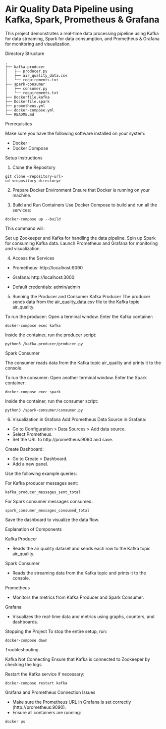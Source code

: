 # Air Quality Data Pipeline using Kafka, Spark, Prometheus & Grafana
This project demonstrates a real-time data processing pipeline using Kafka for data streaming, Spark for data consumption, and Prometheus & Grafana for monitoring and visualization.

Directory Structure
```
.
├── kafka-producer
│   ├── producer.py
│   ├── air_quality_data.csv
│   └── requirements.txt
├── spark-consumer
│   ├── consumer.py
│   └── requirements.txt
├── Dockerfile.kafka
├── Dockerfile.spark
├── prometheus.yml
├── docker-compose.yml
└── README.md
```
Prerequisites

Make sure you have the following software installed on your system:

- Docker
- Docker Compose

Setup Instructions
1. Clone the Repository
```
git clone <repository-url>
cd <repository-directory>
```
2. Prepare Docker Environment
Ensure that Docker is running on your machine.

3. Build and Run Containers
Use Docker Compose to build and run all the services:
```
docker-compose up --build
```
This command will:

Set up Zookeeper and Kafka for handling the data pipeline.
Spin up Spark for consuming Kafka data.
Launch Prometheus and Grafana for monitoring and visualization.

4. Access the Services
-  Prometheus: http://localhost:9090 

- Grafana: http://localhost:3000

- Default credentials: admin/admin

5. Running the Producer and Consumer
Kafka Producer
The producer sends data from the air_quality_data.csv file to the Kafka topic air_quality.

To run the producer:
Open a terminal window.
Enter the Kafka container:
```
docker-compose exec kafka
```
Inside the container, run the producer script:
```
python3 /kafka-producer/producer.py
```
Spark Consumer

The consumer reads data from the Kafka topic air_quality and prints it to the console.

To run the consumer:
Open another terminal window.
Enter the Spark container:
```
docker-compose exec spark 
```
Inside the container, run the consumer script:
```
python3 /spark-consumer/consumer.py
```
6. Visualization in Grafana
Add Prometheus Data Source in Grafana:

- Go to Configuration > Data Sources > Add data source.
- Select Prometheus.
- Set the URL to http://prometheus:9090 and save.

Create Dashboard:

- Go to Create > Dashboard.
- Add a new panel.

Use the following example queries:

For Kafka producer messages sent:
```
kafka_producer_messages_sent_total
```

For Spark consumer messages consumed:

```
spark_consumer_messages_consumed_total
```

Save the dashboard to visualize the data flow.

Explanation of Components

Kafka Producer
- Reads the air quality dataset and sends each row to the Kafka topic air_quality.

Spark Consumer
- Reads the streaming data from the Kafka topic and prints it to the console.

Prometheus
- Monitors the metrics from Kafka Producer and Spark Consumer.

Grafana
- Visualizes the real-time data and metrics using graphs, counters, and dashboards.

Stopping the Project
To stop the entire setup, run:

```
docker-compose down
```

Troubleshooting

Kafka Not Connecting
Ensure that Kafka is connected to Zookeeper by checking the logs.

Restart the Kafka service if necessary:
```
docker-compose restart kafka
```

Grafana and Prometheus Connection Issues

- Make sure the Prometheus URL in Grafana is set correctly (http://prometheus:9090).
- Ensure all containers are running:
```
docker ps
```